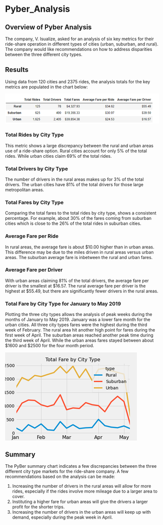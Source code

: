 # Pyber_Analysis

## Overview of Pyber Analysis

The company, V. Isualize, asked for an analysis of six key metrics for their ride-share operation in different types of cities (urban, suburban, and rural). The company would like recommendations on how to address disparities between the three different city types. 

## Results

Using data from 120 cities and 2375 rides, the analysis totals for the key metrics are populated in the chart below:

![PyBer Summary](https://github.com/jcourt99/Pyber_Analysis/blob/main/Resources/pyber_summary.PNG)


### Total Rides by City Type
This metric shows a large discrepancy between the rural and urban areas use of a ride-share option. Rural cities account for only 5% of the total rides. While urban cities claim 69% of the total rides.

### Total Drivers by City Type
The number of drivers in the rural areas makes up for 3% of the total drivers. The urban cities have 81% of the total drivers for those large metropolitan areas. 

### Total Fares by City Type
Comparing the total fares to the total rides by city type, shows a consistent percentage. For example, about 30% of the fares coming from suburban cities which is close to the 26% of the total rides in suburban cities.

### Average Fare per Ride
In rural areas, the average fare is about $10.00 higher than in urban areas. This difference may be due to the miles driven in rural areas versus urban areas. The suburban average fare is inbetween the rural and urban fares.

### Average Fare per Driver
With urban areas claiming 81% of the total drivers, the average fare per driver is the smallest at $16.57. The rural average fare per driver is the highest at $55.49, but there are significantly fewer drivers in the rural areas.

### Total Fare by City Type for January to May 2019
Plotting the three city types allows the analysis of peak weeks during the months of January to May 2019. January was a lower fare month for the urban cities. All three city types fares were the highest during the third week of February. The rural area hit another high point for fares during the first week of April. The suburban areas reached another peak time during the third week of April. While the urban areas fares stayed between about $1600 and $2500 for the four month period.

![Weekly ride data](https://github.com/jcourt99/Pyber_Analysis/blob/main/Analysis/PyBer_fare_summary.png)


## Summary
The PyBer summary chart indicates a few discrepancies between the three different city type markets for the ride-share company. A few recommendations based on the analysis can be made:
1. Increasing the number of drivers in the rural areas will allow for more rides, especially if the rides involve more mileage due to a larger area to cover.
2. Instituting a higher fare for urban areas will give the drivers a larger profit for the shorter trips. 
3. Increasing the number of drivers in the urban areas will keep up with demand, especially during the peak week in April.


